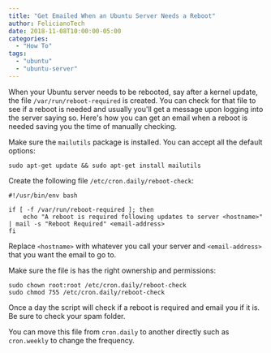```yaml
---
title: "Get Emailed When an Ubuntu Server Needs a Reboot"
author: FelicianoTech
date: 2018-11-08T10:00:00-05:00
categories:
  - "How To"
tags:
  - "ubuntu"
  - "ubuntu-server"
---
```


When your Ubuntu server needs to be rebooted, say after a kernel update, the file `/var/run/reboot-required` is created.
You can check for that file to see if a reboot is needed and usually you'll get a message upon logging into the server saying so.
Here's how you can get an email when a reboot is needed saving you the time of manually checking.

<!--more-->

Make sure the `mailutils` package is installed.
You can accept all the default options:

```
sudo apt-get update && sudo apt-get install mailutils
```

Create the following file `/etc/cron.daily/reboot-check`:

```
#!/usr/bin/env bash

if [ -f /var/run/reboot-required ]; then
	echo "A reboot is required following updates to server <hostname>" | mail -s "Reboot Required" <email-address>
fi
```

Replace `<hostname>` with whatever you call your server and `<email-address>` that you want the email to go to.

Make sure the file is has the right ownership and permissions:

```
sudo chown root:root /etc/cron.daily/reboot-check
sudo chmod 755 /etc/cron.daily/reboot-check
```

Once a day the script will check if a reboot is required and email you if it is.
Be sure to check your spam folder.

You can move this file from `cron.daily` to another directly such as `cron.weekly` to change the frequency.

